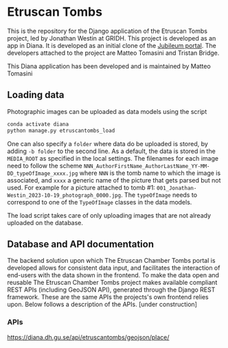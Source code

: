# Etruscan Tombs

This is the repository for the Django application of the Etruscan Tombs project, led by Jonathan Westin at GRIDH. This project is developed as an app in Diana. It is developed as an initial clone of the [Jubileum portal](https://github.com/gu-gridh/jubileum). The developers attached to the project are Matteo Tomasini and Tristan Bridge.

This Diana application has been developed and is maintained by Matteo Tomasini

## Loading data

Photographic images can be uploaded as data models using the script

```bash
conda activate diana
python manage.py etruscantombs_load 
```

One can also specify a `folder` where data do be uploaded is stored, by adding `-b folder` to the second line. As a default, the data is stored in the `MEDIA_ROOT` as specified in the local settings. The filenames for each image need to follow the scheme `NNN_AuthorFirstName_AuthorLastName_YY-MM-DD_typeOfImage_xxxx.jpg` where `NNN` is the tomb name to which the image is associated, and `xxxx` a generic name of the picture that gets parsed but not used. For example for a picture attached to tomb #1: `001_Jonathan-Westin_2023-10-19_photograph_0000.jpg`.
The `typeOfImage` needs to correspond to one of the `TypeOfImage` classes in the data models.

The load script takes care of only uploading images that are not already uploaded on the database.

## Database and API documentation
The backend solution upon which The Etruscan Chamber Tombs portal is developed allows for consistent data input, and facilitates the interaction of end-users with the data shown in the frontend. To make the data open and reusable The Etruscan Chamber Tombs project makes available compliant REST APIs (including GeoJSON API), generated through the Django REST framework. These are the same APIs the projects's own frontend relies upon. Below follows a description of the APIs. [under construction]

### APIs
https://diana.dh.gu.se/api/etruscantombs/geojson/place/

